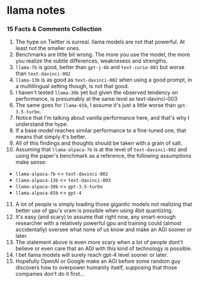 # llama notes

### 15 Facts & Comments Collection
1. The hype on Twitter is surreal. llama models are not that powerful. At least not the smaller ones.
2. Benchmarks are little bit wrong. The more you use the model, the more you realize the subtle differences, weaknesess and strengths.
3. `llama-7b` is good, better than `gpt-j-6b` and `text-curie-001` but worse than `text-davinci-002`
4. `llama-13b` is as good as `text-davinci-002` when using a good prompt, in a multillingual setting though, is not that good.
5. I haven't tested `llama-30b` yet but given the observed tendency on performance, is presumably at the same level as text-davinci-003
6. The same goes for `llama-65b`, I assume it's just a little worse than `gpt-3.5-turbo`.
7. Notice that I'm talking about vanilla performance here, and that's why I understand the hype.
8. If a base model reaches similar performance to a fine-tuned one, that means that simply it's better.
9. All of this findings and thoughts should be taken with a grain of salt.
10. Assuming that `llama-alpaca-7b` is at the level of `text-davinci-002` and using the paper's benchmark as a reference, the following assumptions make sense:
- `llama-alpaca-7b` <= `text-davinci-002`
- `llama-alpaca-13b` <= `text-davinci-003`
- `llama-alpaca-30b` <= `gpt-3.5-turbo`
- `llama-alpaca-65b` <= `gpt-4`
11. A lot of people is simply loading those gigantic models not realizing that better use of gpu's vram is possible when using 4bit quantizing.
12. It's easy (and scary) to assume that right now, any smart-enough researcher with a relatively powerful gpu and training could (almost accidentally) oversee what none of us know and make an AGI sooner or later.
13. The statement above is even more scary when a lot of people dont't believe or even care that an AGI with this kind of technology is possible.
14. I bet llama models will surely reach gpt-4 level sooner or later.
15. Hopefully OpenAI or Google make an AGI before some random guy discovers how to overpower humanity itself, supposing that those companies don't do it first...
